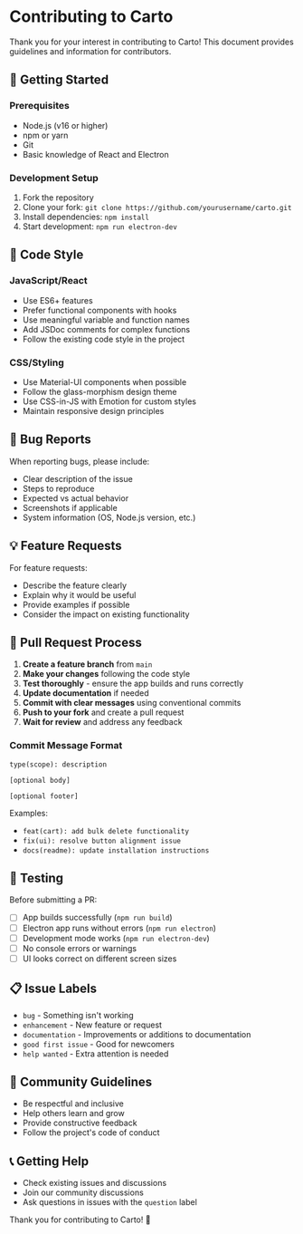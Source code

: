 # Contributing to Carto

Thank you for your interest in contributing to Carto! This document provides guidelines and information for contributors.

## 🚀 Getting Started

### Prerequisites
- Node.js (v16 or higher)
- npm or yarn
- Git
- Basic knowledge of React and Electron

### Development Setup
1. Fork the repository
2. Clone your fork: `git clone https://github.com/yourusername/carto.git`
3. Install dependencies: `npm install`
4. Start development: `npm run electron-dev`

## 📝 Code Style

### JavaScript/React
- Use ES6+ features
- Prefer functional components with hooks
- Use meaningful variable and function names
- Add JSDoc comments for complex functions
- Follow the existing code style in the project

### CSS/Styling
- Use Material-UI components when possible
- Follow the glass-morphism design theme
- Use CSS-in-JS with Emotion for custom styles
- Maintain responsive design principles

## 🐛 Bug Reports

When reporting bugs, please include:
- Clear description of the issue
- Steps to reproduce
- Expected vs actual behavior
- Screenshots if applicable
- System information (OS, Node.js version, etc.)

## 💡 Feature Requests

For feature requests:
- Describe the feature clearly
- Explain why it would be useful
- Provide examples if possible
- Consider the impact on existing functionality

## 🔧 Pull Request Process

1. **Create a feature branch** from `main`
2. **Make your changes** following the code style
3. **Test thoroughly** - ensure the app builds and runs correctly
4. **Update documentation** if needed
5. **Commit with clear messages** using conventional commits
6. **Push to your fork** and create a pull request
7. **Wait for review** and address any feedback

### Commit Message Format
```
type(scope): description

[optional body]

[optional footer]
```

Examples:
- `feat(cart): add bulk delete functionality`
- `fix(ui): resolve button alignment issue`
- `docs(readme): update installation instructions`

## 🧪 Testing

Before submitting a PR:
- [ ] App builds successfully (`npm run build`)
- [ ] Electron app runs without errors (`npm run electron`)
- [ ] Development mode works (`npm run electron-dev`)
- [ ] No console errors or warnings
- [ ] UI looks correct on different screen sizes

## 📋 Issue Labels

- `bug` - Something isn't working
- `enhancement` - New feature or request
- `documentation` - Improvements or additions to documentation
- `good first issue` - Good for newcomers
- `help wanted` - Extra attention is needed

## 🤝 Community Guidelines

- Be respectful and inclusive
- Help others learn and grow
- Provide constructive feedback
- Follow the project's code of conduct

## 📞 Getting Help

- Check existing issues and discussions
- Join our community discussions
- Ask questions in issues with the `question` label

Thank you for contributing to Carto! 🎉 